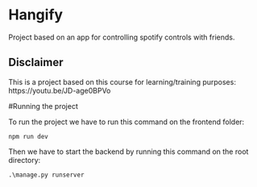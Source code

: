 # Hangify
Project based on an app for controlling spotify controls with friends.

<h2> Disclaimer </h2>
This is a project based on this course for learning/training purposes: https://youtu.be/JD-age0BPVo

#Running the project

To run the project we have to run this command on the frontend folder:

```
npm run dev

```

Then we have to start the backend by running this command on the root directory:

```
.\manage.py runserver
```
